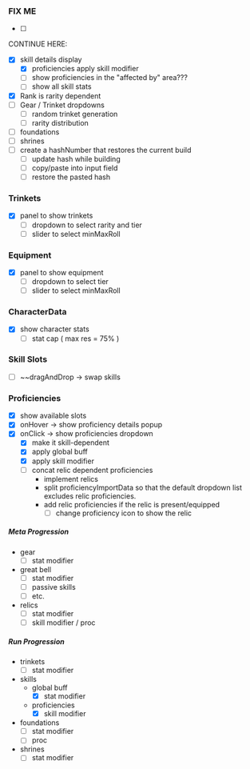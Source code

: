 
### FIX ME
- [ ] 

CONTINUE HERE:
- [x] skill details display
	- [x] proficiencies apply skill modifier
	- [ ] show proficiencies in the "affected by" area???
	- [ ] show all skill stats
- [x] Rank is rarity dependent
- [ ] Gear / Trinket dropdowns
	- [ ] random trinket generation
	- [ ] rarity distribution
- [ ] foundations
- [ ] shrines
- [ ] create a hashNumber that restores the current build
	- [ ] update hash while building
	- [ ] copy/paste into input field
	- [ ] restore the pasted hash

### Trinkets
- [x] panel to show trinkets
	- [ ] dropdown to select rarity and tier
	- [ ] slider to select minMaxRoll

### Equipment
- [x] panel to show equipment
	- [ ] dropdown to select tier
	- [ ] slider to select minMaxRoll

### CharacterData
- [x] show character stats
	- [ ] stat cap ( max res = 75% )
### Skill Slots
- [ ] ~~dragAndDrop -> swap skills

### Proficiencies
- [x] show available slots
- [x] onHover -> show proficiency details popup
- [x] onClick -> show proficiencies dropdown
	- [x] make it skill-dependent
	- [x] apply global buff
	- [x] apply skill modifier
	- [ ] concat relic dependent proficiencies
		- implement relics
		- split proficiencyImportData so that the default dropdown list excludes relic proficiencies.
		- add relic proficiencies if the relic is present/equipped
			- [ ] change proficiency icon to show the relic

##### Meta Progression
-  gear
	- [ ] stat modifier
- great bell
	- [ ] stat modifier
	- [ ] passive skills
	- [ ] etc.
- relics
	- [ ] stat modifier
	- [ ] skill modifier / proc
<!--
- skill unlocking
- soul stones 
-->
##### Run Progression
- trinkets
	- [ ] stat modifier
- skills
	-  global buff
		- [x] stat modifier
	- proficiencies
		- [x] skill modifier
- foundations
	- [ ] stat modifier
	- [ ] proc
- shrines
	- [ ] stat modifier
<!-- - gold -->